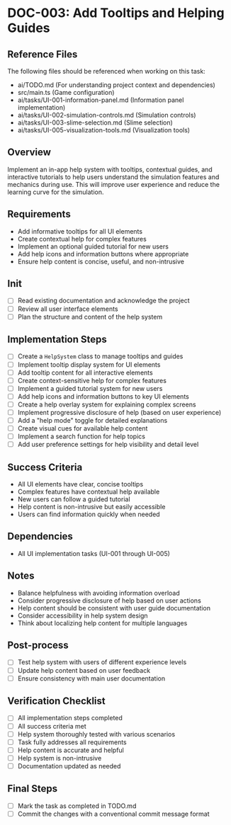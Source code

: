 # DOC-003: Add Tooltips and Helping Guides

## Reference Files
The following files should be referenced when working on this task:
- ai/TODO.md (For understanding project context and dependencies)
- src/main.ts (Game configuration)
- ai/tasks/UI-001-information-panel.md (Information panel implementation)
- ai/tasks/UI-002-simulation-controls.md (Simulation controls)
- ai/tasks/UI-003-slime-selection.md (Slime selection)
- ai/tasks/UI-005-visualization-tools.md (Visualization tools)

## Overview
Implement an in-app help system with tooltips, contextual guides, and interactive tutorials to help users understand the simulation features and mechanics during use. This will improve user experience and reduce the learning curve for the simulation.

## Requirements
- Add informative tooltips for all UI elements
- Create contextual help for complex features
- Implement an optional guided tutorial for new users
- Add help icons and information buttons where appropriate
- Ensure help content is concise, useful, and non-intrusive

## Init
- [ ] Read existing documentation and acknowledge the project
- [ ] Review all user interface elements
- [ ] Plan the structure and content of the help system

## Implementation Steps
- [ ] Create a `HelpSystem` class to manage tooltips and guides
- [ ] Implement tooltip display system for UI elements
- [ ] Add tooltip content for all interactive elements
- [ ] Create context-sensitive help for complex features
- [ ] Implement a guided tutorial system for new users
- [ ] Add help icons and information buttons to key UI elements
- [ ] Create a help overlay system for explaining complex screens
- [ ] Implement progressive disclosure of help (based on user experience)
- [ ] Add a "help mode" toggle for detailed explanations
- [ ] Create visual cues for available help content
- [ ] Implement a search function for help topics
- [ ] Add user preference settings for help visibility and detail level

## Success Criteria
- All UI elements have clear, concise tooltips
- Complex features have contextual help available
- New users can follow a guided tutorial
- Help content is non-intrusive but easily accessible
- Users can find information quickly when needed

## Dependencies
- All UI implementation tasks (UI-001 through UI-005)

## Notes
- Balance helpfulness with avoiding information overload
- Consider progressive disclosure of help based on user actions
- Help content should be consistent with user guide documentation
- Consider accessibility in help system design
- Think about localizing help content for multiple languages

## Post-process
- [ ] Test help system with users of different experience levels
- [ ] Update help content based on user feedback
- [ ] Ensure consistency with main user documentation

## Verification Checklist
- [ ] All implementation steps completed
- [ ] All success criteria met
- [ ] Help system thoroughly tested with various scenarios
- [ ] Task fully addresses all requirements
- [ ] Help content is accurate and helpful
- [ ] Help system is non-intrusive
- [ ] Documentation updated as needed

## Final Steps
- [ ] Mark the task as completed in TODO.md
- [ ] Commit the changes with a conventional commit message format 